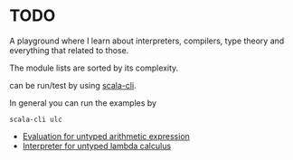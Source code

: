 # TODO

A playground where I learn about interpreters, compilers, type theory and everything that related to those.

The module lists are sorted by its complexity.

can be run/test by using [scala-cli](https://scala-cli.virtuslab.org/).

In general you can run the examples by
```
scala-cli ulc
```

- [Evaluation for untyped arithmetic expression](uae)
- [Interpreter for untyped lambda calculus](ulc)
